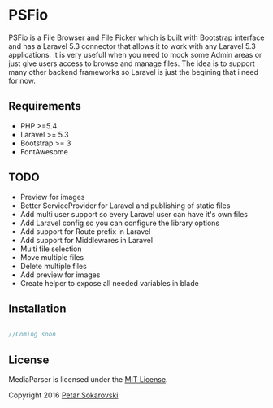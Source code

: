 # PSFio

PSFio is a File Browser and File Picker which is built with Bootstrap interface and has a Laravel 5.3 connector that allows it to work with any Laravel 5.3 applications. It is very usefull when you need to mock some Admin areas or just give users access to browse and manage files. The idea is to support many other backend frameworks so Laravel is just the begining that i need for now. 

## Requirements

- PHP >=5.4
- Laravel >= 5.3
- Bootstrap >= 3
- FontAwesome

## TODO

- Preview for images
- Better ServiceProvider for Laravel and publishing of static files
- Add multi user support so every Laravel user can have it's own files
- Add Laravel config so you can configure the library options
- Add support for Route prefix in Laravel
- Add support for Middlewares in Laravel
- Multi file selection
- Move multiple files
- Delete multiple files
- Add preview for images
- Create helper to expose all needed variables in blade

## Installation

```php

//Coming soon

```


## License

MediaParser is licensed under the [MIT License](http://opensource.org/licenses/MIT).

Copyright 2016 [Petar Sokarovski](http://github.com/sokarovski)